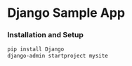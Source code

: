 # Django Sample App
### Installation and Setup
```bash
pip install Django
django-admin startproject mysite
```
